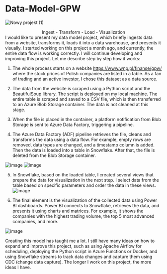 # Data-Model-GPW

![Nowy projekt (1)](https://github.com/Kawez333/Data-Model-GPW/assets/122210094/a71164be-002c-4c1e-9556-f7445b7a273b)
<center>Ingest - Transform - Load - Visualization</center> 
I would like to present my data model project, which briefly ingests data from a website, transforms it, loads it into a data warehouse, and presents it visually. I started working on this project a month ago, and currently, the entire data flow is working correctly. I will continue developing and improving this project. Let me describe step by step how it works:

1. The whole process starts on a website https://www.wnp.pl/finanse/gpw/ where the stock prices of Polish companies are listed in a table. As a fan of trading and an active investor, I chose this dataset as a data source.

2. The data from the website is scraped using a Python script and the BeautifulSoup library. The script is deployed on my local machine. The entire table is scraped and saved to a CSV file, which is then transferred to an Azure Blob Storage container. The data is not cleaned at this stage.

3. When the file is placed in the container, a platform notification from Blob Storage is sent to Azure Data Factory, triggering a pipeline.

4. The Azure Data Factory (ADF) pipeline retrieves the file, cleans and transforms the data using a data flow. For example, empty rows are removed, data types are changed, and a timestamp column is added. Then the data is loaded into a table in Snowflake. After that, the file is deleted from the Blob Storage container.

![image](https://github.com/Kawez333/Data-Model-GPW/assets/122210094/d214a1d9-64e6-4c05-bf7a-f11e4a98b913)
![image](https://github.com/Kawez333/Data-Model-GPW/assets/122210094/7264d873-f4a2-44c4-bd34-5fd8c5e1c390)

5. In Snowflake, based on the loaded table, I created several views that prepare the data for visualization in the next step. I select data from the table based on specific parameters and order the data in these views.
![image](https://github.com/Kawez333/Data-Model-GPW/assets/122210094/5fd67eee-b655-4671-9660-2c5e9cab11b2)

6. The final element is the visualization of the collected data using Power BI dashboards. Power BI connects to Snowflake, retrieves the data, and presents it using charts and matrices. For example, it shows the companies with the highest trading volume, the top 5 most advanced companies, and more.

![image](https://github.com/Kawez333/Data-Model-GPW/assets/122210094/1cecd38f-fbeb-443d-ab72-3c0dec76a2c4)

Creating this model has taught me a lot. I still have many ideas on how to expand and improve this project, such as using Apache Airflow for scheduling, deploying the Python script in Azure Functions or Docker, and using Snowflake streams to track data changes and capture them using CDC (change data capture). The longer I work on this project, the more ideas I have.
